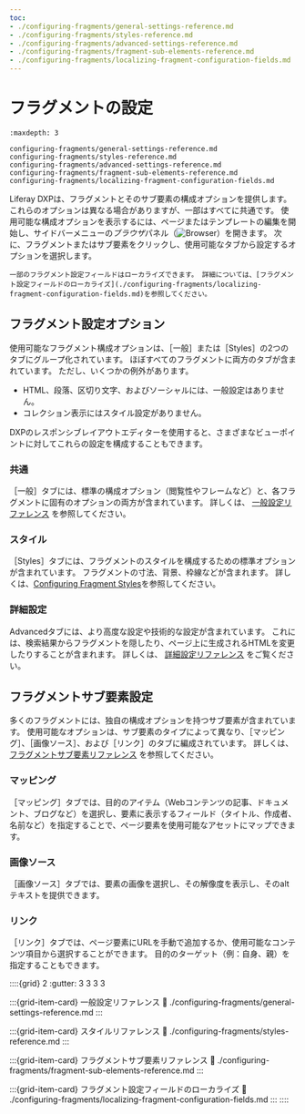 ```yaml
---
toc:
- ./configuring-fragments/general-settings-reference.md
- ./configuring-fragments/styles-reference.md
- ./configuring-fragments/advanced-settings-reference.md
- ./configuring-fragments/fragment-sub-elements-reference.md
- ./configuring-fragments/localizing-fragment-configuration-fields.md
---
```


# フラグメントの設定

```{toctree}
:maxdepth: 3

configuring-fragments/general-settings-reference.md
configuring-fragments/styles-reference.md
configuring-fragments/advanced-settings-reference.md
configuring-fragments/fragment-sub-elements-reference.md
configuring-fragments/localizing-fragment-configuration-fields.md
```

Liferay DXPは、フラグメントとそのサブ要素の構成オプションを提供します。 これらのオプションは異なる場合がありますが、一部はすべてに共通です。 使用可能な構成オプションを表示するには、ページまたはテンプレートの編集を開始し、サイドバーメニューの*ブラウザ*パネル（![Browser](../../../../images/icon-browser.png)）を開きます。 次に、フラグメントまたはサブ要素をクリックし、使用可能なタブから設定するオプションを選択します。

```{note}
一部のフラグメント設定フィールドはローカライズできます。 詳細については、[フラグメント設定フィールドのローカライズ](./configuring-fragments/localizing-fragment-configuration-fields.md)を参照してください。
```

## フラグメント設定オプション

使用可能なフラグメント構成オプションは、［一般］または［Styles］の2つのタブにグループ化されています。 ほぼすべてのフラグメントに両方のタブが含まれています。 ただし、いくつかの例外があります。

* HTML、段落、区切り文字、およびソーシャルには、一般設定はありません。
* コレクション表示にはスタイル設定がありません。

DXPのレスポンシブレイアウトエディターを使用すると、さまざまなビューポイントに対してこれらの設定を構成することもできます。

### 共通

［一般］タブには、標準の構成オプション（閲覧性やフレームなど）と、各フラグメントに固有のオプションの両方が含まれています。 詳しくは、 [一般設定リファレンス](./configuring-fragments/general-settings-reference.md) を参照してください。

### スタイル

［Styles］タブには、フラグメントのスタイルを構成するための標準オプションが含まれています。 フラグメントの寸法、背景、枠線などが含まれます。 詳しくは、[Configuring Fragment Styles](./configuring-fragments/styles-reference.md)を参照してください。

### 詳細設定

Advancedタブには、より高度な設定や技術的な設定が含まれています。 これには、検索結果からフラグメントを隠したり、ページ上に生成されるHTMLを変更したりすることが含まれます。 詳しくは、 [詳細設定リファレンス](./configuring-fragments/advanced-settings-reference.md) をご覧ください。

## フラグメントサブ要素設定

多くのフラグメントには、独自の構成オプションを持つサブ要素が含まれています。 使用可能なオプションは、サブ要素のタイプによって異なり、［マッピング］、［画像ソース］、および［リンク］のタブに編成されています。 詳しくは、 [フラグメントサブ要素リファレンス](./configuring-fragments/fragment-sub-elements-reference.md) を参照してください。

### マッピング

［マッピング］タブでは、目的のアイテム（Webコンテンツの記事、ドキュメント、ブログなど）を選択し、要素に表示するフィールド（タイトル、作成者、名前など）を指定することで、ページ要素を使用可能なアセットにマップできます。

### 画像ソース

［画像ソース］タブでは、要素の画像を選択し、その解像度を表示し、そのaltテキストを提供できます。

### リンク

［リンク］タブでは、ページ要素にURLを手動で追加するか、使用可能なコンテンツ項目から選択することができます。 目的のターゲット（例：自身、親）を指定することもできます。

::::{grid} 2 :gutter: 3 3 3 3

:::{grid-item-card} 一般設定リファレンス
:link: ./configuring-fragments/general-settings-reference.md
:::

:::{grid-item-card} スタイルリファレンス
:link: ./configuring-fragments/styles-reference.md
:::

:::{grid-item-card} フラグメントサブ要素リファレンス
:link: ./configuring-fragments/fragment-sub-elements-reference.md
:::

:::{grid-item-card} フラグメント設定フィールドのローカライズ
:link: ./configuring-fragments/localizing-fragment-configuration-fields.md
::: ::::
